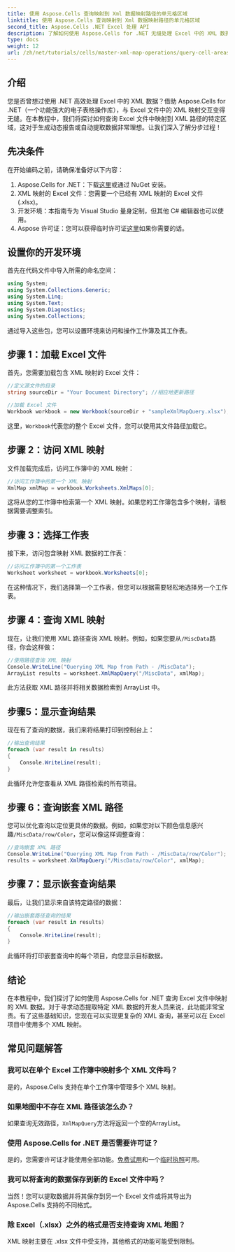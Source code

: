 ```yaml
---
title: 使用 Aspose.Cells 查询映射到 Xml 数据映射路径的单元格区域
linktitle: 使用 Aspose.Cells 查询映射到 Xml 数据映射路径的单元格区域
second_title: Aspose.Cells .NET Excel 处理 API
description: 了解如何使用 Aspose.Cells for .NET 无缝处理 Excel 中的 XML 数据。本综合教程将指导您完成查询映射到 XML 路径的单元格区域的过程，使您能够自动提取数据并轻松创建动态报告。
type: docs
weight: 12
url: /zh/net/tutorials/cells/master-xml-map-operations/query-cell-areas-mapped-to-xml-data-map-path/
---
```

## 介绍

您是否曾想过使用 .NET 高效处理 Excel 中的 XML 数据？借助 Aspose.Cells for .NET（一个功能强大的电子表格操作库），与 Excel 文件中的 XML 映射交互变得无缝。在本教程中，我们将探讨如何查询 Excel 文件中映射到 XML 路径的特定区域，这对于生成动态报告或自动提取数据非常理想。让我们深入了解分步过程！

## 先决条件

在开始编码之前，请确保准备好以下内容：

1.  Aspose.Cells for .NET：下载[这里](https://releases.aspose.com/cells/net/)或通过 NuGet 安装。
2. XML 映射的 Excel 文件：您需要一个已经有 XML 映射的 Excel 文件 (.xlsx)。
3. 开发环境：本指南专为 Visual Studio 量身定制，但其他 C# 编辑器也可以使用。
4.  Aspose 许可证：您可以获得临时许可证[这里](https://purchase.aspose.com/temporary-license/)如果你需要的话。

## 设置你的开发环境

首先在代码文件中导入所需的命名空间：

```csharp
using System;
using System.Collections.Generic;
using System.Linq;
using System.Text;
using System.Diagnostics;
using System.Collections;
```

通过导入这些包，您可以设置环境来访问和操作工作簿及其工作表。

## 步骤 1：加载 Excel 文件

首先，您需要加载包含 XML 映射的 Excel 文件：

```csharp
//定义源文件的目录
string sourceDir = "Your Document Directory"; //相应地更新路径

//加载 Excel 文件
Workbook workbook = new Workbook(sourceDir + "sampleXmlMapQuery.xlsx");
```

这里，`Workbook`代表您的整个 Excel 文件，您可以使用其文件路径加载它。

## 步骤 2：访问 XML 映射

文件加载完成后，访问工作簿中的 XML 映射：

```csharp
//访问工作簿中的第一个 XML 映射
XmlMap xmlMap = workbook.Worksheets.XmlMaps[0];
```

这将从您的工作簿中检索第一个 XML 映射。如果您的工作簿包含多个映射，请根据需要调整索引。

## 步骤 3：选择工作表

接下来，访问包含映射 XML 数据的工作表：

```csharp
//访问工作簿中的第一个工作表
Worksheet worksheet = workbook.Worksheets[0];
```

在这种情况下，我们选择第一个工作表，但您可以根据需要轻松地选择另一个工作表。

## 步骤 4：查询 XML 映射

现在，让我们使用 XML 路径查询 XML 映射。例如，如果您要从`/MiscData`路径，你会这样做：

```csharp
//使用路径查询 XML 映射
Console.WriteLine("Querying XML Map from Path - /MiscData");
ArrayList results = worksheet.XmlMapQuery("/MiscData", xmlMap);
```

此方法获取 XML 路径并将相关数据检索到 ArrayList 中。

## 步骤5：显示查询结果

现在有了查询的数据，我们来将结果打印到控制台上：

```csharp
//输出查询结果
foreach (var result in results)
{
    Console.WriteLine(result);
}
```

此循环允许您查看从 XML 路径检索的所有项目。

## 步骤 6：查询嵌套 XML 路径

您可以优化查询以定位更具体的数据。例如，如果您对以下颜色信息感兴趣`/MiscData/row/Color`，您可以像这样调整查询：

```csharp
//查询嵌套 XML 路径
Console.WriteLine("Querying XML Map from Path - /MiscData/row/Color");
results = worksheet.XmlMapQuery("/MiscData/row/Color", xmlMap);
```

## 步骤 7：显示嵌套查询结果

最后，让我们显示来自该特定路径的数据：

```csharp
//输出嵌套路径查询的结果
foreach (var result in results)
{
    Console.WriteLine(result);
}
```

此循环将打印嵌套查询中的每个项目，向您显示目标数据。

## 结论

在本教程中，我们探讨了如何使用 Aspose.Cells for .NET 查询 Excel 文件中映射的 XML 数据。对于寻求动态提取特定 XML 数据的开发人员来说，此功能非常宝贵。有了这些基础知识，您现在可以实现更复杂的 XML 查询，甚至可以在 Excel 项目中使用多个 XML 映射。 

## 常见问题解答

### 我可以在单个 Excel 工作簿中映射多个 XML 文件吗？  
是的，Aspose.Cells 支持在单个工作簿中管理多个 XML 映射。

### 如果地图中不存在 XML 路径该怎么办？  
如果查询无效路径，`XmlMapQuery`方法将返回一个空的ArrayList。

### 使用 Aspose.Cells for .NET 是否需要许可证？  
是的，您需要许可证才能使用全部功能。[免费试用](https://releases.aspose.com/)和一个[临时执照](https://purchase.aspose.com/temporary-license/)可用。

### 我可以将查询的数据保存到新的 Excel 文件中吗？  
当然！您可以提取数据并将其保存到另一个 Excel 文件或将其导出为 Aspose.Cells 支持的不同格式。

### 除 Excel（.xlsx）之外的格式是否支持查询 XML 地图？  
XML 映射主要在 .xlsx 文件中受支持，其他格式的功能可能受到限制。
